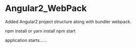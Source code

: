 # Angular2_WebPack


Added Angular2 project structure along with bundler webpack.

npm install or yarn install
npm start

application starts......
